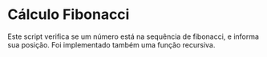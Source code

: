 # Cálculo Fibonacci

Este script verifica se um número está na sequência de fibonacci, e informa sua posição. Foi implementado também uma função recursiva.
